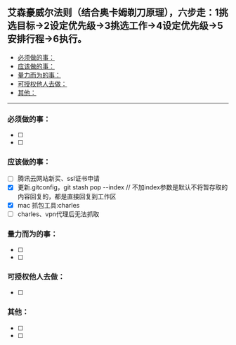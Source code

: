 ## 艾森豪威尔法则（结合奥卡姆剃刀原理），六步走：1挑选目标->2设定优先级->3挑选工作->4设定优先级->5安排行程->6执行。
  - [必须做的事：](#必须做的事)
  - [应该做的事：](#应该做的事)
  - [量力而为的事：](#量力而为的事)
  - [可授权他人去做：](#可授权他人去做)
  - [其他：](#其他)
---
### 必须做的事：

- [ ] 
- [ ] 

### 应该做的事：

- [ ] 腾讯云网站新买、ssl证书申请
- [x] 更新.gitconfig，git stash pop --index // 不加index参数是默认不将暂存取的内容回复的，都是直接回复到工作区
- [x] mac 抓包工具:charles
- [ ] charles、vpn代理后无法抓取

### 量力而为的事：
- [ ] 
- [ ]  
### 可授权他人去做：
- [ ] 

### 其他：

- [ ] 
- [ ] 

